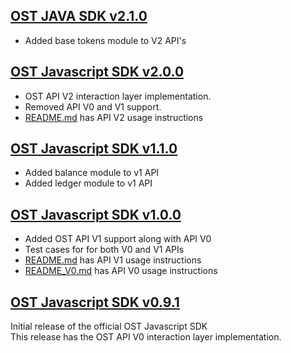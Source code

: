 [OST JAVA SDK v2.1.0](https://github.com/ostdotcom/ost-sdk-java/tree/v2.0.0)
---

* Added base tokens module to V2 API's

[OST Javascript SDK v2.0.0](https://github.com/ostdotcom/ost-sdk-js/tree/v2.0.0)
---

* OST API V2 interaction layer implementation.
* Removed API V0 and V1 support.
* [README.md](README.md) has API V2 usage instructions

[OST Javascript SDK v1.1.0](https://github.com/ostdotcom/ost-sdk-js/tree/v1.1.0)
---

* Added balance module to v1 API
* Added ledger module to v1 API

[OST Javascript SDK v1.0.0](https://github.com/ostdotcom/ost-sdk-js/tree/v1.0.0)
---

* Added OST API V1 support along with API V0 
* Test cases for for both V0 and V1 APIs
* [README.md](README.md) has API V1 usage instructions
* [README_V0.md](README.md) has API V0 usage instructions  

[OST Javascript SDK v0.9.1](https://github.com/ostdotcom/ost-sdk-js/tree/v0.9.1)
---
Initial release of the official OST Javascript SDK<br />
This release has the OST API V0 interaction layer implementation.